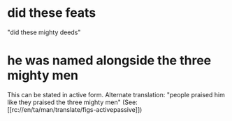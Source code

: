# did these feats

"did these mighty deeds"

# he was named alongside the three mighty men

This can be stated in active form. Alternate translation: "people praised him like they praised the three mighty men" (See: [[rc://en/ta/man/translate/figs-activepassive]])

